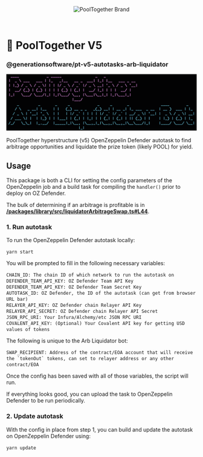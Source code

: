<p align="center">
  <img src="https://raw.githubusercontent.com/GenerationSoftware/pt-v5-utils-js/main/img/pooltogether-logo--purple@2x.png?raw=true" alt="PoolTogether Brand" style="max-width:100%;" width="300">
</p>

<br />

# 🤖 PoolTogether V5

### @generationsoftware/pt-v5-autotasks-arb-liquidator

![title image for PoolTogether Arbitrage Liquidator Bot](https://github.com/generationsoftware/pt-v5-autotasks/raw/main/packages/arb-liquidator/arb-liquidator-img.png "title image for PoolTogether Arbitrage Liquidator Bot")

PoolTogether hyperstructure (v5) OpenZeppelin Defender autotask to find arbitrage opportunities and liquidate the prize token (likely POOL) for yield.

## Usage

This package is both a CLI for setting the config parameters of the OpenZeppelin job and a build task for compiling the `handler()` prior to deploy on OZ Defender.

The bulk of determining if an arbitrage is profitable is in **[/packages/library/src/liquidatorArbitrageSwap.ts#L44](../library)**.

### 1. Run autotask

To run the OpenZeppelin Defender autotask locally:

```
yarn start
```

You will be prompted to fill in the following necessary variables:

```
CHAIN_ID: The chain ID of which network to run the autotask on
DEFENDER_TEAM_API_KEY: OZ Defender Team API Key
DEFENDER_TEAM_API_KEY: OZ Defender Team Secret Key
AUTOTASK_ID: OZ Defender, the ID of the autotask (can get from browser URL bar)
RELAYER_API_KEY: OZ Defender chain Relayer API Key
RELAYER_API_SECRET: OZ Defender chain Relayer API Secret
JSON_RPC_URI: Your Infura/Alchemy/etc JSON RPC URI
COVALENT_API_KEY: (Optional) Your Covalent API key for getting USD values of tokens
```

The following is unique to the Arb Liquidator bot:

```
SWAP_RECIPIENT: Address of the contract/EOA account that will receive the `tokenOut` tokens, can set to relayer address or any other contract/EOA
```

Once the config has been saved with all of those variables, the script will run.

If everything looks good, you can upload the task to OpenZeppelin Defender to be run periodically.

### 2. Update autotask

With the config in place from step 1, you can build and update the autotask on OpenZeppelin Defender using:

```
yarn update
```
